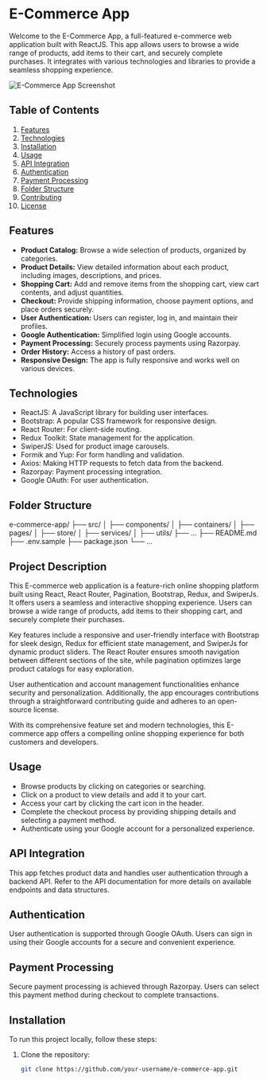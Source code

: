 # E-Commerce App

Welcome to the E-Commerce App, a full-featured e-commerce web application built with ReactJS. This app allows users to browse a wide range of products, add items to their cart, and securely complete purchases. It integrates with various technologies and libraries to provide a seamless shopping experience.

![E-Commerce App Screenshot](screenshot.png)

## Table of Contents

1. [Features](#features)
2. [Technologies](#technologies)
3. [Installation](#installation)
4. [Usage](#usage)
5. [API Integration](#api-integration)
6. [Authentication](#authentication)
7. [Payment Processing](#payment-processing)
8. [Folder Structure](#folder-structure)
9. [Contributing](#contributing)
10. [License](#license)

## Features

- **Product Catalog:** Browse a wide selection of products, organized by categories.
- **Product Details:** View detailed information about each product, including images, descriptions, and prices.
- **Shopping Cart:** Add and remove items from the shopping cart, view cart contents, and adjust quantities.
- **Checkout:** Provide shipping information, choose payment options, and place orders securely.
- **User Authentication:** Users can register, log in, and maintain their profiles.
- **Google Authentication:** Simplified login using Google accounts.
- **Payment Processing:** Securely process payments using Razorpay.
- **Order History:** Access a history of past orders.
- **Responsive Design:** The app is fully responsive and works well on various devices.

## Technologies

- ReactJS: A JavaScript library for building user interfaces.
- Bootstrap: A popular CSS framework for responsive design.
- React Router: For client-side routing.
- Redux Toolkit: State management for the application.
- SwiperJS: Used for product image carousels.
- Formik and Yup: For form handling and validation.
- Axios: Making HTTP requests to fetch data from the backend.
- Razorpay: Payment processing integration.
- Google OAuth: For user authentication.


## Folder Structure
e-commerce-app/
  ├── src/
  │   ├── components/
  │   ├── containers/
  │   ├── pages/
  │   ├── store/
  │   ├── services/
  │   ├── utils/
  ├── ...
  ├── README.md
  ├── .env.sample
  ├── package.json
  └── ...

## Project Description

This E-commerce web application is a feature-rich online shopping platform built using React, React Router, Pagination, Bootstrap, Redux, and SwiperJs. It offers users a seamless and interactive shopping experience. Users can browse a wide range of products, add items to their shopping cart, and securely complete their purchases.

Key features include a responsive and user-friendly interface with Bootstrap for sleek design, Redux for efficient state management, and SwiperJs for dynamic product sliders. The React Router ensures smooth navigation between different sections of the site, while pagination optimizes large product catalogs for easy exploration.

User authentication and account management functionalities enhance security and personalization. Additionally, the app encourages contributions through a straightforward contributing guide and adheres to an open-source license.

With its comprehensive feature set and modern technologies, this E-commerce app offers a compelling online shopping experience for both customers and developers.

## Usage
- Browse products by clicking on categories or searching.
- Click on a product to view details and add it to your cart.
- Access your cart by clicking the cart icon in the header.
- Complete the checkout process by providing shipping details and selecting a payment method.
- Authenticate using your Google account for a personalized experience.

## API Integration
This app fetches product data and handles user authentication through a backend API. Refer to the API documentation for more details on available endpoints and data structures.

## Authentication
User authentication is supported through Google OAuth. Users can sign in using their Google accounts for a secure and convenient experience.

## Payment Processing
Secure payment processing is achieved through Razorpay. Users can select this payment method during checkout to complete transactions.



## Installation

To run this project locally, follow these steps:

1. Clone the repository:

   ```bash
   git clone https://github.com/your-username/e-commerce-app.git
